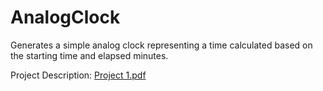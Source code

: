 # AnalogClock
Generates a simple analog clock representing a time calculated based on the starting time and elapsed minutes.

Project Description: [Project 1.pdf](https://github.com/mkarthic102/AnalogClock/files/7830026/Project.1.pdf)

